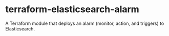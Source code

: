 # terraform-elasticsearch-alarm
A Terraform module that deploys an alarm (monitor, action, and triggers) to Elasticsearch.
